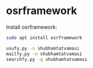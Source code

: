 # osrframework

Install osrframework:
```bash
sudo apt install osrframework
```


```bash
usufy.py -n shubhamtatvamasi
mailfy.py -n shubhamtatvamasi
searchfy.py -q shubhamtatvamasi
```


